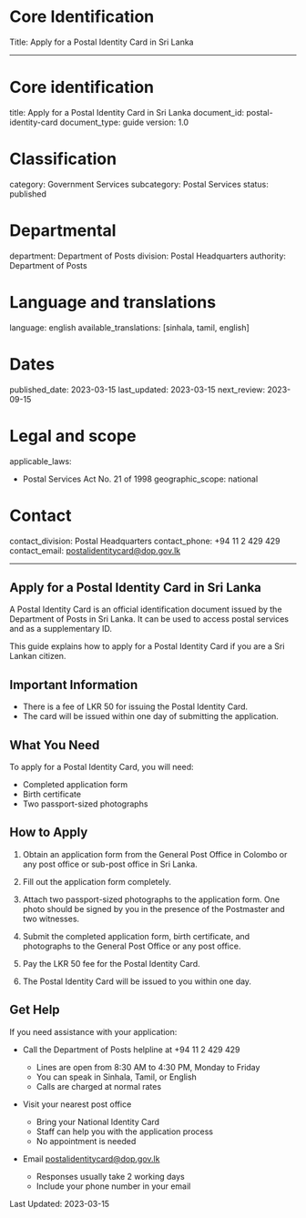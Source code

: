 # Core Identification
Title: Apply for a Postal Identity Card in Sri Lanka

---
# Core identification
title: Apply for a Postal Identity Card in Sri Lanka
document_id: postal-identity-card
document_type: guide
version: 1.0

# Classification
category: Government Services
subcategory: Postal Services
status: published

# Departmental
department: Department of Posts
division: Postal Headquarters
authority: Department of Posts

# Language and translations
language: english
available_translations: [sinhala, tamil, english]

# Dates
published_date: 2023-03-15
last_updated: 2023-03-15
next_review: 2023-09-15

# Legal and scope
applicable_laws:
  - Postal Services Act No. 21 of 1998
geographic_scope: national

# Contact
contact_division: Postal Headquarters
contact_phone: +94 11 2 429 429
contact_email: postalidentitycard@dop.gov.lk

---

## Apply for a Postal Identity Card in Sri Lanka

A Postal Identity Card is an official identification document issued by the Department of Posts in Sri Lanka. It can be used to access postal services and as a supplementary ID.

This guide explains how to apply for a Postal Identity Card if you are a Sri Lankan citizen.

## Important Information

- There is a fee of LKR 50 for issuing the Postal Identity Card.
- The card will be issued within one day of submitting the application.

## What You Need

To apply for a Postal Identity Card, you will need:

- Completed application form
- Birth certificate
- Two passport-sized photographs

## How to Apply

1. Obtain an application form from the General Post Office in Colombo or any post office or sub-post office in Sri Lanka.

2. Fill out the application form completely. 

3. Attach two passport-sized photographs to the application form. One photo should be signed by you in the presence of the Postmaster and two witnesses.

4. Submit the completed application form, birth certificate, and photographs to the General Post Office or any post office.

5. Pay the LKR 50 fee for the Postal Identity Card.

6. The Postal Identity Card will be issued to you within one day.

## Get Help

If you need assistance with your application:

- Call the Department of Posts helpline at +94 11 2 429 429 
  - Lines are open from 8:30 AM to 4:30 PM, Monday to Friday
  - You can speak in Sinhala, Tamil, or English
  - Calls are charged at normal rates

- Visit your nearest post office
  - Bring your National Identity Card
  - Staff can help you with the application process
  - No appointment is needed

- Email postalidentitycard@dop.gov.lk
  - Responses usually take 2 working days
  - Include your phone number in your email

Last Updated: 2023-03-15